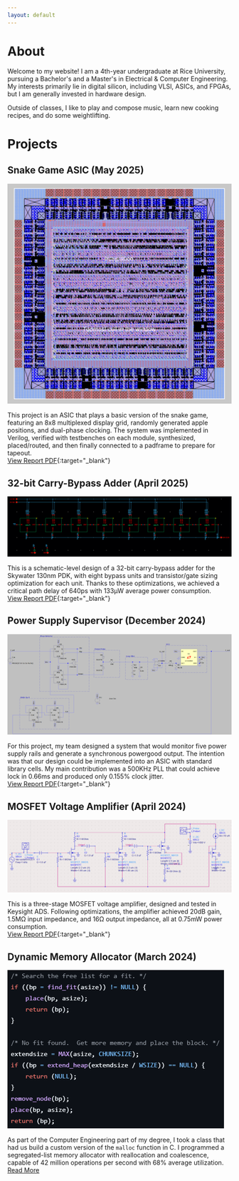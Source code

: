 ```yaml
---
layout: default
---
```


# About

Welcome to my website! I am a 4th-year undergraduate at Rice University, pursuing a Bachelor's and a Master's in Electrical & Computer Engineering. My interests primarily lie in digital silicon, including VLSI, ASICs, and FPGAs, but I am generally invested in hardware design.

Outside of classes, I like to play and compose music, learn new cooking recipes, and do some weightlifting.

# Projects

## Snake Game ASIC (May 2025)

![VLSI Core](./assets/img/integrated_core.png)

This project is an ASIC that plays a basic version of the snake game, featuring an 8x8 multiplexed display grid, randomly generated apple positions, and dual-phase clocking. The system was implemented in Verilog, verified with testbenches on each module, synthesized, placed/routed, and then finally connected to a padframe to prepare for tapeout.<br>[View Report PDF](./assets/pdf/snake_asic_report.pdf){:target="_blank"}

## 32-bit Carry-Bypass Adder (April 2025)

![4-bit Adder Stage](./assets/img/schematic.png)

This is a schematic-level design of a 32-bit carry-bypass adder for the Skywater 130nm PDK, with eight bypass units and transistor/gate sizing optimization for each unit. Thanks to these optimizations, we achieved a critical path delay of 640ps with 133μW average power consumption.<br>[View Report PDF](./assets/pdf/32-bit_adder_report.pdf){:target="_blank"}

## Power Supply Supervisor (December 2024)

![PLL Schematic](./assets/img/pll.png)

For this project, my team designed a system that would monitor five power supply rails and generate a synchronous powergood output. The intention was that our design could be implemented into an ASIC with standard library cells. My main contribution was a 500KHz PLL that could achieve lock in 0.66ms and produced only 0.155% clock jitter.<br>[View Report PDF](./assets/pdf/powersupply_supervisor_report.pdf){:target="_blank"}

## MOSFET Voltage Amplifier (April 2024)

![PLL Schematic](./assets/img/overall.png)

This is a three-stage MOSFET voltage amplifier, designed and tested in Keysight ADS. Following optimizations, the amplifier achieved 20dB gain, 1.5MΩ input impedance, and 16Ω output impedance, all at 0.75mW power consumption.<br>[View Report PDF](./assets/pdf/amplifier_report.pdf){:target="_blank"}

## Dynamic Memory Allocator (March 2024)

![Malloc Function](./assets/img/malloc.png)

As part of the Computer Engineering part of my degree, I took a class that had us build a custom version of the `malloc` function in C. I programmed a segregated-list memory allocator with reallocation and coalescence, capable of 42 million operations per second with 68% average utilization.<br>[Read More](./malloc.html)
